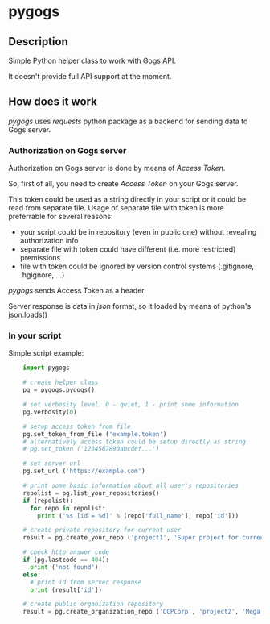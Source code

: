 # pygogs

## Description

Simple Python helper class to work with [Gogs API](https://github.com/gogits/go-gogs-client/wiki).

It doesn't provide full API support at the moment.

## How does it work

*pygogs* uses *requests* python package as a backend for sending data to Gogs server.

### Authorization on Gogs server

Authorization on Gogs server is done by means of *Access Token*.

So, first of all, you need to create *Access Token* on your Gogs server.

This token could be used as a string directly in your script or it could be read
from separate file.
Usage of separate file with token is more preferrable for several reasons:

* your script could be in repository (even in public one) without revealing authorization info
* separate file with token could have different (i.e. more restricted) premissions
* file with token could be ignored by version control systems (.gitignore, .hgignore, ...)

*pygogs* sends Access Token as a header.

Server response is data in *json* format, so it loaded by means of python's json.loads()

### In your script

Simple script example:

```python
    import pygogs

    # create helper class
    pg = pygogs.pygogs()

    # set verbosity level. 0 - quiet, 1 - print some information
    pg.verbosity(0)

    # setup access token from file
    pg.set_token_from_file ('example.token')
    # alternatively access token could be setup directly as string
    # pg.set_token ('1234567890abcdef...')

    # set server url
    pg.set_url ('https://example.com')

    # print some basic information about all user's repositories
    repolist = pg.list_your_repositories()
    if (repolist):
      for repo in repolist:
        print ('%s [id = %d]' % (repo['full_name'], repo['id']))

    # create private repository for current user
    result = pg.create_your_repo ('project1', 'Super project for current user', True)

    # check http answer code
    if (pg.lastcode == 404):
      print ('not found')
    else:
      # print id from server response
      print (result['id'])

    # create public organization repository
    result = pg.create_organization_repo ('OCPCorp', 'project2', 'Mega Ultra Super project', False)
```
